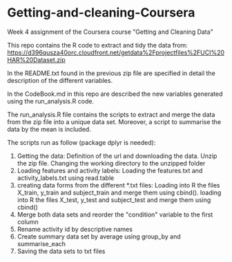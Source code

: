 # Getting-and-cleaning-Coursera
Week 4 assignment of the Coursera course "Getting and Cleaning Data"

This repo contains the R code to extract and tidy the data from:
https://d396qusza40orc.cloudfront.net/getdata%2Fprojectfiles%2FUCI%20HAR%20Dataset.zip

In the README.txt found in the previous zip file are specified in detail the description of the different variables.

In the CodeBook.md in this repo are described the new variables generated using the run_analysis.R code.

The run_analysis.R file contains the scripts to extract and merge the data from the zip file into a unique data set. Moreover, a script to summarise the data by the mean is included.

The scripts run as follow (package dplyr is needed):

1. Getting the data: Definition of the url and downloading the data. Unzip the zip file. Changing the working directory to the unzipped folder
2. Loading features and activity labels: Loading the features.txt and activity_labels.txt using read.table
3. creating data forms from the different *.txt files: Loading into R the files X_train, y_train and subject_train and merge them using cbind(). loading into R the files X_test, y_test and subject_test and merge them using cbind()
4. Merge both data sets and reorder the "condition" variable to the first column
5. Rename activity id by descriptive names
6. Create summary data set by average using group_by and summarise_each
7. Saving the data sets to txt files
